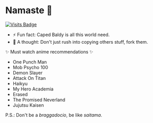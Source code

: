 # Namaste 👋

[![Visits Badge](https://badges.pufler.dev/visits/transhapHigsn/transhapHigsn)](https://badges.pufler.dev)

- ⚡ Fun fact: Caped Baldy is all this world need.
- 💬 A thought: Don't just rush into copying others stuff, fork them.

✨ Must watch anime recommendations ✨

- One Punch Man
- Mob Psycho 100
- Demon Slayer
- Attack On Titan
- Haikyu
- My Hero Academia
- Erased
- The Promised Neverland
- Jujutsu Kaisen

<!-- 
Meanwhile you can also interact with [Emojivoto](https://linkerd.higsn.tech), something I have deployed while learning about Linkerd service mesh and microservice architecture. -->

P.S.: Don't be a _braggadocio_, be like _saitama_.

<!--
**transhapHigsn/transhapHigsn** is a ✨ _special_ ✨ repository because its `README.md` (this file) appears on your GitHub profile.

Here are some ideas to get you started:

- 👯 I’m looking to collaborate on ...
- 🤔 I’m looking for help with ...
- 💬 Ask me about ...
- 📫 How to reach me: ...
- 😄 Pronouns: ...
- ⚡ Fun fact: ...
-->
